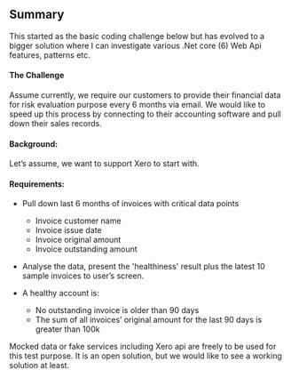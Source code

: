 ## Summary
This started as the basic coding challenge below but has evolved to a bigger solution where I can investigate various .Net core (6) Web Api features, patterns etc.

#### The Challenge
Assume currently, we require our customers to provide their financial data for risk evaluation purpose every 6 months via email. We would like to speed up this process by connecting to their accounting software and pull down their sales records. 

#### Background: 
Let’s assume, we want to support Xero to start with. 

#### Requirements:
- Pull down last 6 months of invoices with critical data points
    - Invoice customer name
    - Invoice issue date
    - Invoice original amount
    - Invoice outstanding amount

- Analyse the data, present the 'healthiness' result plus the latest 10 sample invoices to user’s screen.
- A healthy account is:
    - No outstanding invoice is older than 90 days
    - The sum of all invoices’ original amount for the last 90 days is greater than 100k 


Mocked data or fake services including Xero api are freely to be used for this test purpose. It is an open solution, but we would like to see a working solution at least.
